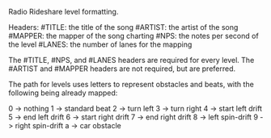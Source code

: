 Radio Rideshare level formatting.

Headers:
#TITLE: the title of the song
#ARTIST: the artist of the song
#MAPPER: the mapper of the song charting
#NPS: the notes per second of the level
#LANES: the number of lanes for the mapping

The #TITLE, #NPS, and #LANES headers are required for every level.
The #ARTIST and #MAPPER headers are not required, but are preferred.


The path for levels uses letters to represent obstacles and beats, with the following being already mapped:

0 -> nothing
1 -> standard beat
2 -> turn left
3 -> turn right
4 -> start left drift
5 -> end left drift
6 -> start right drift
7 -> end right drift
8 -> left spin-drift
9 -> right spin-drift
a -> car obstacle
